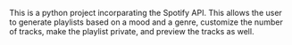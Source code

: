 This is a python project incorparating the Spotify API. This allows the user to generate playlists based on a mood and a genre, customize the number of tracks, make the playlist private, and preview the tracks as well.
